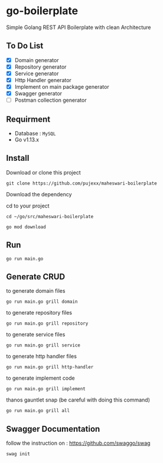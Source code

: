 # go-boilerplate
Simple Golang REST API Boilerplate with clean Architecture

## To Do List
- [x] Domain generator
- [x] Repository generator
- [x] Service generator
- [x] Http Handler generator
- [x] Implement on main package generator
- [x] Swagger generator
- [ ] Postman collection generator

## Requirment
- Database : `MySQL`
- Go v1.13.x
## Install 
Download or clone this project
```shell script
git clone https://github.com/pujexx/maheswari-boilerplate
```
Download the dependency

cd to your project 
```
cd ~/go/src/maheswari-boilerplate
```
```shell script
go mod download
```
## Run

```shell script
go run main.go
```

## Generate CRUD
to generate domain files
```shell script
go run main.go grill domain
```
to generate repository files
```shell script
go run main.go grill repository
```
to generate service files
```shell script
go run main.go grill service
```
to generate http handler files
```shell script
go run main.go grill http-handler
```
to generate implement code
```shell script
go run main.go grill implement
```
thanos gauntlet snap 
(be careful with doing this command) 
```shell script
go run main.go grill all
```

## Swagger Documentation
follow the instruction on : https://github.com/swaggo/swag
```
swag init
```


